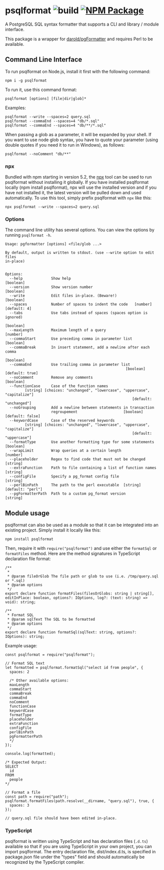 # psqlformat ![build](https://github.com/bradymholt/psqlformat/workflows/build/badge.svg) [![NPM Package](https://img.shields.io/npm/v/psqlformat.svg)](https://www.npmjs.com/package/psqlformat)

A PostgreSQL SQL syntax formatter that supports a CLI and library / module interface.

This package is a wrapper for [darold/pgFormatter](https://github.com/darold/pgFormatter) and requires Perl to be available.

## Command Line Interface

To run psqlformat on Node.js, install it first with the following command:

```
npm i -g psqlformat
```

To run it, use this command format:

```
psqlformat [options] [file|dir|glob]*
```

Examples:

```
psqlformat --write --spaces=2 query.sql
psqlformat --commaEnd --spaces=4 "db/*.sql"
psqlformat --commaEnd --spaces=4 "db/**/*.sql"
```

When passing a glob as a parameter, it will be expanded by your shell.  If you want to use node glob syntax, you have to quote your parameter (using double quotes if you need it to run in Windows), as follows:

```
psqlformat --noComment "db/**"
```

### npx

Bundled with npm starting in version 5.2, the [npx](https://github.com/zkat/npx) tool can be used to run psqlformat without installing it globally.  If you have installed psqlformat locally (npm install psqlformat), npx will use the installed version and if you have not installed it, the latest version will be pulled down and used automatically.  To use this tool, simply prefix psqlformat with `npx` like this:

```
npx psqlformat --write --spaces=2 query.sql
```

### Options

The command line utility has several options. You can view the options by running `psqlformat -h`.

```
Usage: pgformatter [options] <file/glob ...>

By default, output is written to stdout. (use --write option to edit files
in-place)


Options:
  --help             Show help                                         [boolean]
  --version          Show version number                               [boolean]
  --write            Edit files in-place. (Beware!)                    [boolean]
  --spaces           Number of spaces to indent the code   [number] [default: 4]
  --tabs             Use tabs instead of spaces (spaces option is ignored)
                                                                       [boolean]
  --maxLength        Maximum length of a query                          [number]
  --commaStart       Use preceding comma in parameter list             [boolean]
  --commaBreak       In insert statement, add a newline after each comma
                                                                       [boolean]
  --commaEnd         Use trailing comma in parameter list
                                                       [boolean] [default: true]
  --noComment        Remove any comments                               [boolean]
  --functionCase     Case of the function names
         [string] [choices: "unchanged", "lowercase", "uppercase", "capitalize"]
                                                          [default: "unchanged"]
  --noGrouping       Add a newline between statements in transaction
                     regroupement                     [boolean] [default: false]
  --keywordCase      Case of the reserved keywords
         [string] [choices: "unchanged", "lowercase", "uppercase", "capitalize"]
                                                          [default: "uppercase"]
  --formatType       Use another formatting type for some statements   [boolean]
  --wrapLimit        Wrap queries at a certain length                   [number]
  --placeholder      Regex to find code that must not be changed        [string]
  --extraFunction    Path to file containing a list of function names   [string]
  --configFile       Specify a pg_format config file                    [string]
  --perlBinPath      The path to the perl executable  [string] [default: "perl"]
  --pgFormatterPath  Path to a custom pg_format version                 [string]
```

## Module usage

psqlformat can also be used as a module so that it can be integrated into an existing project.  Simply install it locally like this:

```
npm install psqlformat
```

Then, require it with `require("psqlformat")` and use either the `formatSql` or `formatFiles` method.  Here are the method signatures in TypeScript declaration file format:

```
/**
 *
 * @param fileOrGlob The file path or glob to use (i.e. /tmp/query.sql or *.sql)
 * @param options
 */
export declare function formatFiles(filesOrGlobs: string | string[], editInPlace: boolean, options?: IOptions, log?: (text: string) => void): string;

/**
 * Format SQL
 * @param sqlText The SQL to be formatted
 * @param options
 */
export declare function formatSql(sqlText: string, options?: IOptions): string;

```

Example usage:

```
const psqlformat = require("psqlformat");

// Format SQL text
let formatted = psqlformat.formatSql("select id from people", {
  spaces: 2
 
  /* Other available options:
  maxLength
  commaStart
  commaBreak
  commaEnd
  noComment
  functionCase
  keywordCase
  formatType
  placeholder
  extraFunction
  configFile
  perlBinPath
  pgFormatterPath
  */
});

console.log(formatted);

/* Expected Output:
SELECT
  id
FROM
  people
*/

// Format a file
const path = require("path");
psqlformat.formatFiles(path.resolve(__dirname, "query.sql"), true, {    
  spaces: 3 
});

// query.sql file should have been edited in-place.
```

### TypeScript

psqlformat is written using TypeScript and has declaration files (`.d.ts`) available so that if you are using TypeScript in your own project,
you can import psqlformat.  The entry declaration file, dist/index.d.ts, is specified in package.json file under the "types" field and should automatically be recognized by the TypeScript compiler.

